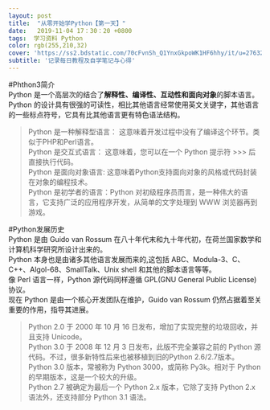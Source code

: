 ```yaml
---
layout: post
title:  "从零开始学Python【第一天】"
date:   2019-11-04 17：30：20 +0800
tags:  学习资料 Python
color: rgb(255,210,32)
cover: 'https://ss2.bdstatic.com/70cFvnSh_Q1YnxGkpoWK1HF6hhy/it/u=2763237160,4292423252&fm=26&gp=0.jpg'
subtitle: '记录每日教程及自学笔记与心得'
---
```



#Phthon3简介  
Python 是一个高层次的结合了**解释性、编译性、互动性和面向对象**的脚本语言。  
Python 的设计具有很强的可读性，相比其他语言经常使用英文关键字，其他语言的一些标点符号，它具有比其他语言更有特色语法结构。  
>Python 是一种解释型语言： 这意味着开发过程中没有了编译这个环节。类似于PHP和Perl语言。  
>Python 是交互式语言： 这意味着，您可以在一个 Python 提示符 >>> 后直接执行代码。  
>Python 是面向对象语言: 这意味着Python支持面向对象的风格或代码封装在对象的编程技术。  
>Python 是初学者的语言：Python 对初级程序员而言，是一种伟大的语言，它支持广泛的应用程序开发，从简单的文字处理到 WWW 浏览器再到游戏。  
  
#Python发展历史  
Python 是由 Guido van Rossum 在八十年代末和九十年代初，在荷兰国家数学和计算机科学研究所设计出来的。  
Python 本身也是由诸多其他语言发展而来的,这包括 ABC、Modula-3、C、C++、Algol-68、SmallTalk、Unix shell 和其他的脚本语言等等。  
像 Perl 语言一样，Python 源代码同样遵循 GPL(GNU General Public License)协议。  
现在 Python 是由一个核心开发团队在维护，Guido van Rossum 仍然占据着至关重要的作用，指导其进展。  
>Python 2.0 于 2000 年 10 月 16 日发布，增加了实现完整的垃圾回收，并且支持 Unicode。  
>Python 3.0 于 2008 年 12 月 3 日发布，此版不完全兼容之前的 Python 源代码。不过，很多新特性后来也被移植到旧的Python 2.6/2.7版本。  
>Python 3.0 版本，常被称为 Python 3000，或简称 Py3k。相对于 Python 的早期版本，这是一个较大的升级。  
>Python 2.7 被确定为最后一个 Python 2.x 版本，它除了支持 Python 2.x 语法外，还支持部分 Python 3.1 语法。  
